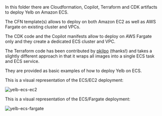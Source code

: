 In this folder there are Cloudformation, Copilot, Terraform and CDK artifacts to deploy Yelb on Amazon ECS.

The CFN template(s) allows to deploy on both Amazon EC2 as well as AWS Fargate on existing cluster and VPCs. 

The CDK code and the Copilot manifests allow to deploy on AWS Fargate only and they create a dedicated ECS cluster and VPC. 

The Terraform code has been contributed by [pkilpo](https://github.com/pkilpo) (thanks!) and takes a slightly different approach in that it wraps all images into a single ECS task and ECS service. 

They are provided as basic examples of how to deploy Yelb on ECS. 

This is a visual representation of the ECS/EC2 deployment: 

![yelb-ecs-ec2](../../../../images/yelb-ecs-ec2.png) 

This is a visual representation of the ECS/Fargate deployment: 

![yelb-ecs-fargate](../../../../images/yelb-ecs-fargate.png) 

